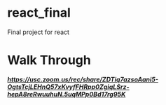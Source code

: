 # react_final
Final project for react
# Walk Through
***https://usc.zoom.us/rec/share/ZDTiq7azsoAani5-OgtsTcjLEHnQ57xKvyfFHRpp0ZgiqLSrz-hepA8reRwuuhuN.5uqMPp0Bd17rg95K***
